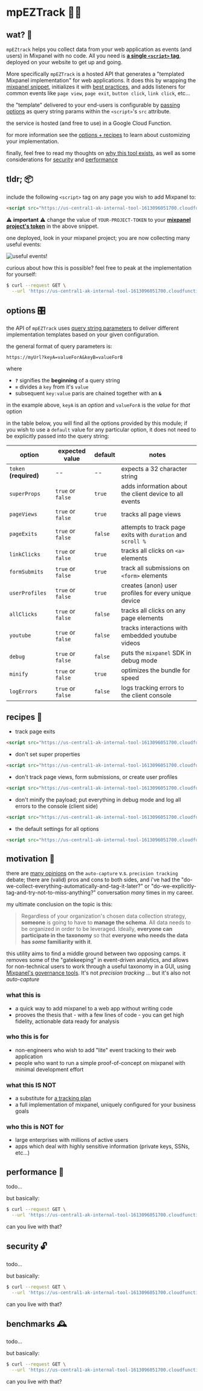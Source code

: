 # mpEZTrack 🏃💨

## wat? 🐠 <div  id="about"></div>

`mpEZtrack` helps you collect data from your web application as events (and users) in Mixpanel with no code. All you need is **[a single `<script>` tag](#tldr)**, deployed on your website to get up and going.

More specifically `mpEZTrack` is a hosted API that generates a "templated Mixpanel implementation" for web applications. It does this by wrapping the [mixpanel snippet](https://developer.mixpanel.com/docs/javascript-quickstart#installation-option-2-html), initializes it with [best practices](https://mixpanel.com/blog/best-practices-updated/), and adds listeners for common events like `page view`, `page exit`, `button click`, `link click`, etc... 

the "template" delivered to your end-users is configurable by [passing options](#options) as query string params within the `<script>`'s `src` attribute.

the service is hosted (and free to use) in a Google Cloud Function.

for more information see the [options + recipes](#options) to learn about customizing your implementation. 

finally, feel free to read my thoughts on [why this tool exists](#motivation), as well as some considerations for [security](#security) and [performance](#perf)
 

## tldr;  📦<div  id="tldr"></div>

include the following `<script>` tag on any page you wish to add Mixpanel to: 
```html
<script src="https://us-central1-ak-internal-tool-1613096051700.cloudfunctions.net/mp-ez-track?token=YOUR-PROJECT-TOKEN"></script>
```
 ⚠️ **important** ⚠️ change the value of `YOUR-PROJECT-TOKEN` to your **[mixpanel project's token](https://help.mixpanel.com/hc/en-us/articles/115004502806-Find-Project-Token-)** in the above snippet.

one deployed, look in your mixpanel project; you are now collecting many useful events:

![useful events!](https://aktunes.neocities.org/manyUsefulEvents.png)

curious about how this is possible? feel free to peak at the implementation for yourself:

```bash
$ curl --request GET \
  --url 'https://us-central1-ak-internal-tool-1613096051700.cloudfunctions.net/mp-ez-track?token=12345678123456781234567812345678&minify=false&superProps=false'
```

## options 🎛 <div  id="options"></div> 
the API of `mpEZTrack` uses [query string parameters](https://en.wikipedia.org/wiki/Query_string) to deliver different implementation templates based on your given configuration.

the general format of query parameters is:
```
https://myUrl?keyA=valueForA&keyB=valueForB
```
where  

 -  **`?`** signifies the **beginning** of a query string
 - **`=`** divides a `key` from it's `value` 
 - subsequent `key:value` paris  are chained together with an **`&`**

in the example above, `keyA` is an _option_ and `valueForA` is the _value_ for _that_ option

in the table below, you will find all the options provided by this module; if you wish to use a `default` value for any particular option, it does not need to be explicitly passed into the query string:

| option                 | expected value    | default | notes                                                       |
|------------------------|-------------------|----------|-------------------------------------------------------------|
| `token` **(required)** | --                | --       | expects a 32 character string                               |
| `superProps`           | `true` or `false` | `true`   | adds information about the client device to all events      |
| `pageViews`            | `true` or `false` | `true`   | tracks all page views                                       |
| `pageExits`            | `true` or `false` | `false`  | attempts to track page exits with `duration` and `scroll %` |
| `linkClicks`           | `true` or `false` | `true`   | tracks all clicks on `<a>` elements                         |
| `formSubmits`          | `true` or `false` | `true`   | track all submissions on `<form>` elements                  |
| `userProfiles`         | `true` or `false` | `true`   | creates (anon) user profiles for every unique device        |
| `allClicks`            | `true` or `false` | `false`  | tracks all clicks on any page elements                      |
| `youtube`              | `true` or `false` | `false`  | tracks interactions with embedded youtube videos            |
| `debug`                | `true` or `false` | `false`  | puts the `mixpanel` SDK in debug mode                       |
| `minify`               | `true` or `false` | `true`   | optimizes the bundle for speed                              |
| `logErrors`            | `true` or `false` | `false`  | logs tracking errors to the client console                  |

## recipes 🍳 <div  id="recipes"></div>

- track page exits
```html
<script src="https://us-central1-ak-internal-tool-1613096051700.cloudfunctions.net/mp-ez-track?token=YOUR-PROJECT-TOKEN&pageExits=true"></script>
```
- don't set super properties
```html
<script src="https://us-central1-ak-internal-tool-1613096051700.cloudfunctions.net/mp-ez-track?token=YOUR-PROJECT-TOKEN&superProps=false"></script>
```

 - don't track page views, form submissions, or create user profiles
```html
<script src="https://us-central1-ak-internal-tool-1613096051700.cloudfunctions.net/mp-ez-track?token=YOUR-PROJECT-TOKEN&pageViews=false&formSubmits=false&userProfiles=false"></script>
```

 - don't minify the payload; put everything in debug mode and log all errors to the console (client side)
```html
<script src="https://us-central1-ak-internal-tool-1613096051700.cloudfunctions.net/mp-ez-track?token=YOUR-PROJECT-TOKEN&debug=true&minify=false&logErrors=true"></script>
```

- the default settings for all options
```html
<script src="https://us-central1-ak-internal-tool-1613096051700.cloudfunctions.net/mp-ez-track?token=YOUR-PROJECT-TOKEN&superPros=true&pageViews=true&pageExists=false&linkClicks=true&formSubmits=true&userProfiles=true&allClicks=false&youtube=true&debug=false&minify=true&logErrors=false"></script>
```

## motivation 💬 <div  id="motivation"></div>
there are [many opinions](https://mixpanel.com/blog/codeless-analytics-problems/) on the `auto-capture` v.s. `precision tracking` debate; there are (valid) pros and cons to both sides, and i've had the "do-we-collect-everything-automatically-and-tag-it-later?" or "do-we-explicitly-tag-and-try-not-to-miss-anything?" conversation _many_ times in my career.

my ultimate conclusion on the topic is this:

> Regardless of your organization's chosen data collection strategy, **someone** is going to have to **manage the schema**. All data needs to be organized in order to be leveraged. Ideally, **everyone can participate in the taxonomy** so that **everyone who needs the data has _some_ familiarity with it**.

this utility aims to find a middle ground between two opposing camps. it removes some of the "gatekeeping" in event-driven analytics, and allows for non-technical users to work through a useful taxonomy in a GUI, using [Mixpanel's governance tools](https://help.mixpanel.com/hc/en-us/articles/360001307806-Lexicon-Overview). It's not _precision tracking_ ... but it's also not _auto-capture_


### what this is

 - a quick way to add mixpanel to a web app without writing code
 - prooves the thesis that -  with a few lines of code -  you can get high fidelity, actionable data ready for analysis

### who this is for
- non-engineers who wish to add "lite" event tracking to their web application
- people who want to run a simple proof-of-concept on mixpanel with minimal development effort

### what this IS NOT
- a substitute for [a tracking plan](https://help.mixpanel.com/hc/en-us/articles/115004519886-Creating-a-Tracking-Plan)
- a full implementation of mixpanel, uniquely configured for your business goals
 

### who this is NOT for
- large enterprises with millions of active users
- apps which deal with highly sensitive information (private keys, SSNs, etc...)

## performance 🤹 <div  id="perf"></div>
todo...

but basically:
```bash
$ curl --request GET \
  --url 'https://us-central1-ak-internal-tool-1613096051700.cloudfunctions.net/mp-ez-track?token=12345678123456781234567812345678&minify=false'
```
can you live with that?
## security 🔓 <div  id="security"></div>
todo...

but basically:
```bash
$ curl --request GET \
  --url 'https://us-central1-ak-internal-tool-1613096051700.cloudfunctions.net/mp-ez-track?token=12345678123456781234567812345678&minify=false'
```
can you live with that?

## benchmarks 🕰<div  id="bench"></div>
todo...

but basically:
```bash
$ curl --request GET \
  --url 'https://us-central1-ak-internal-tool-1613096051700.cloudfunctions.net/mp-ez-track?token=12345678123456781234567812345678&minify=false'
```
can you live with that?
